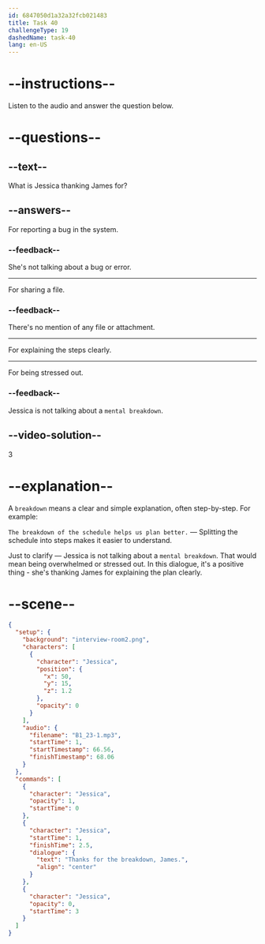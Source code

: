 ```yaml
---
id: 6847050d1a32a32fcb021483
title: Task 40
challengeType: 19
dashedName: task-40
lang: en-US
---
```


<!-- (audio) Jessica: Thanks for the breakdown, James. -->

# --instructions--

Listen to the audio and answer the question below.

# --questions--

## --text--

What is Jessica thanking James for?

## --answers--

For reporting a bug in the system.

### --feedback--

She's not talking about a bug or error.

---

For sharing a file.

### --feedback--

There's no mention of any file or attachment.

---

For explaining the steps clearly.

---

For being stressed out.

### --feedback--

Jessica is not talking about a `mental breakdown`.

## --video-solution--

3

# --explanation--

A `breakdown` means a clear and simple explanation, often step-by-step. For example:

`The breakdown of the schedule helps us plan better.` — Splitting the schedule into steps makes it easier to understand.

Just to clarify — Jessica is not talking about a `mental breakdown`. That would mean being overwhelmed or stressed out. In this dialogue, it's a positive thing - she's thanking James for explaining the plan clearly.

# --scene--

```json
{
  "setup": {
    "background": "interview-room2.png",
    "characters": [
      {
        "character": "Jessica",
        "position": {
          "x": 50,
          "y": 15,
          "z": 1.2
        },
        "opacity": 0
      }
    ],
    "audio": {
      "filename": "B1_23-1.mp3",
      "startTime": 1,
      "startTimestamp": 66.56,
      "finishTimestamp": 68.06
    }
  },
  "commands": [
    {
      "character": "Jessica",
      "opacity": 1,
      "startTime": 0
    },
    {
      "character": "Jessica",
      "startTime": 1,
      "finishTime": 2.5,
      "dialogue": {
        "text": "Thanks for the breakdown, James.",
        "align": "center"
      }
    },
    {
      "character": "Jessica",
      "opacity": 0,
      "startTime": 3
    }
  ]
}
```
